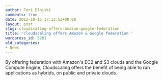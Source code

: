 ```yaml
---
author: Teri Elniski
comments: true
date: 2012-10-15 17:13:53+00:00
layout: post
slug: cloudscaling-offers-amazon-google-federation
title: 'Cloudscaling offers Amazon & Google federation '
wordpress_id: 5281
old_categories:
- News
---
```


By offering federation with Amazon's EC2 and S3 clouds and the Google Compute Engine, Cloudscaling offers the benefit of being able to run applications as hybrids, on public and private clouds.
